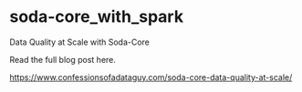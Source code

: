 # soda-core_with_spark
Data Quality at Scale with Soda-Core

Read the full blog post here.

https://www.confessionsofadataguy.com/soda-core-data-quality-at-scale/
